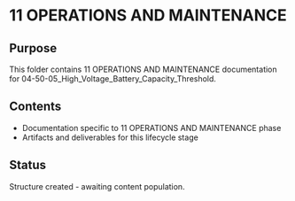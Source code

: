 # 11 OPERATIONS AND MAINTENANCE

## Purpose
This folder contains 11 OPERATIONS AND MAINTENANCE documentation for 04-50-05_High_Voltage_Battery_Capacity_Threshold.

## Contents
- Documentation specific to 11 OPERATIONS AND MAINTENANCE phase
- Artifacts and deliverables for this lifecycle stage

## Status
Structure created - awaiting content population.
